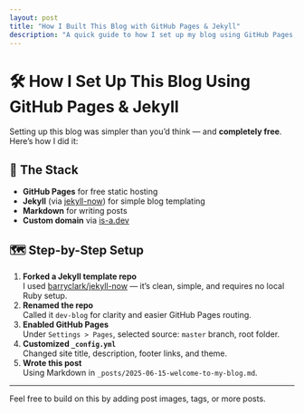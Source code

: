 ```yaml
---
layout: post
title: "How I Built This Blog with GitHub Pages & Jekyll"
description: "A quick guide to how I set up my blog using GitHub Pages, Jekyll, and is-a.dev"
---
```


# 🛠️ How I Set Up This Blog Using GitHub Pages & Jekyll

Setting up this blog was simpler than you’d think — and **completely free**. Here’s how I did it:

## 🍥 The Stack
- **GitHub Pages** for free static hosting  
- **Jekyll** (via [jekyll-now](https://github.com/barryclark/jekyll-now)) for simple blog templating  
- **Markdown** for writing posts  
- **Custom domain** via [is-a.dev](https://is-a.dev)

## 🗺️ Step-by-Step Setup
1. **Forked a Jekyll template repo**  
   I used [barryclark/jekyll-now](https://github.com/barryclark/jekyll-now) — it’s clean, simple, and requires no local Ruby setup.
2. **Renamed the repo**  
   Called it `dev-blog` for clarity and easier GitHub Pages routing.
3. **Enabled GitHub Pages**  
   Under `Settings > Pages`, selected source: `master` branch, root folder.
4. **Customized `_config.yml`**  
   Changed site title, description, footer links, and theme.
5. **Wrote this post**  
   Using Markdown in `_posts/2025-06-15-welcome-to-my-blog.md`.

---

Feel free to build on this by adding post images, tags, or more posts.
